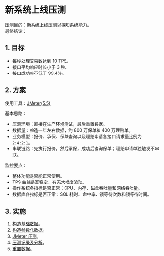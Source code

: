 # 新系统上线压测<!-- omit in toc -->

压测目的：新系统上线压测以探知系统能力。  
最终结论：

## 1. 目标

- 每秒处理交易数达到 10 TPS。
- 接口平均响应时长小于 3 秒。
- 接口成功率不低于 99.4%。

## 2. 方案

使用工具：[JMeter(5.5)](https://github.com/itabbot/learn/blob/main/性能测试/1.测试工具/1.1.JMeter.md)

基本思路：

- 压测环境：直接在生产环境测试，最后重置数据。
- 数据量：构造一年左右数据，约 800 万保单和 400 万理赔单。
- 业务模型：报价、承保、保单查询以及理赔申请各接口请求量比例为 `2:4:2:1`。
- 串联链路：先执行报价，然后承保，成功后查询保单；理赔申请单独触发不串联。

监控要点：

- 整体功能是否能正常使用。
- TPS 曲线是否稳定，有无大幅度波动。
- 操作系统各指标是否正常：CPU、内存、磁盘吞吐量和网络吞吐量。
- 数据库各指标是否正常：SQL 耗时、命中率、锁等待次数和锁等待时间。

## 3. 实施

1. [构造基础数据](./实施/构造基础数据.md)。
2. [构造参数化数据](./实施/构造参数化数据.md)。
3. [JMeter 压测](./实施/JMeter压测.md)。
4. [压测记录及分析](./实施/压测记录及分析.md)。
5. [重置数据](./实施/重置数据.md)。
